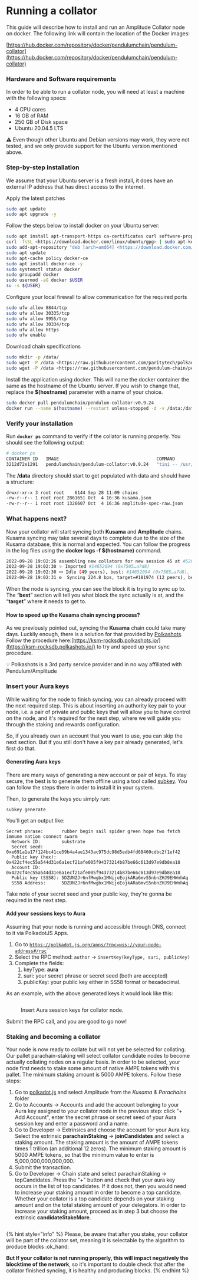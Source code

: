 # Running a collator

This guide will describe how to install and run an Amplitude Collator node on docker. The following link will contain the location of the Docker images:

[https://hub.docker.com/repository/docker/pendulumchain/pendulum-collator](https://hub.docker.com/repository/docker/pendulumchain/pendulum-collator)

### Hardware and Software requirements

In order to be able to run a collator node, you will need at least a machine with the following specs:

* 4 CPU cores
* 16 GB of RAM
* 250 GB of Disk space
* Ubuntu 20.04.5 LTS

:warning: Even though other Ubuntu and Debian versions may work, they were not tested, and we only provide support for the Ubuntu version mentioned above.

### Step-by-step installation

We assume that your Ubuntu server is a fresh install, it does have an external IP address that has direct access to the internet.

Apply the latest patches

```bash
sudo apt update
sudo apt upgrade -y
```

Follow the steps below to install docker on your Ubuntu server:

```bash
sudo apt install apt-transport-https ca-certificates curl software-properties-common git binutils -y
curl -fsSL <https://download.docker.com/linux/ubuntu/gpg> | sudo apt-key add -
sudo add-apt-repository "deb [arch=amd64] <https://download.docker.com/linux/ubuntu> `lsb_release -cs` stable"
sudo apt update
sudo apt-cache policy docker-ce 
sudo apt install docker-ce -y
sudo systemctl status docker
sudo groupadd docker
sudo usermod -aG docker $USER
su -s ${USER}
```

Configure your local firewall to allow communication for the required ports

```bash
sudo ufw allow 8844/tcp
sudo ufw allow 30335/tcp
sudo ufw allow 9955/tcp
sudo ufw allow 30334/tcp
sudo ufw allow https
sudo ufw enable
```

Download chain specifications

```bash
sudo mkdir -p /data/
sudo wget -P /data <https://raw.githubusercontent.com/paritytech/polkadot/master/node/service/chain-specs/kusama.json>
sudo wget -P /data <https://raw.githubusercontent.com/pendulum-chain/pendulum/main/res/amplitude-spec-raw.json>
```

Install the application using docker. This will name the docker container the same as the hostname of the Ubuntu server. If you wish to change that, replace the **$(hostname)** parameter with a name of your choice.

```bash
sudo docker pull pendulumchain/pendulum-collator:v0.9.24
docker run --name $(hostname) --restart unless-stopped -d -v /data:/data -it -p 30335:30335 -p 9955:9955 -p 30334:30334 -p 8844:8844 pendulumchain/pendulum-collator:v0.9.24 --collator --allow-private-ipv4 --unsafe-ws-external --rpc-cors all --rpc-external --rpc-methods Unsafe --force-authoring --enable-offchain-indexing=TRUE --ws-port 8844 --ws-max-connections 200 --port 30335 --rpc-port 9955 --chain /data/amplitude-spec-raw.json --execution=wasm -- --port 30334 --chain /data/kusama.json --database=RocksDb --execution=wasm -d /data --unsafe-pruning --pruning=256
```

### Verify your installation

Run **`docker ps`** command to verify if the collator is running properly. You should see the following output:

```bash
# docker ps
CONTAINER ID   IMAGE                                     COMMAND                  CREATED          STATUS          PORTS                                                                                                                                                                   NAMES
3212d72e1291   pendulumchain/pendulum-collator:v0.9.24   "tini -- /usr/local/…"   10 minutes ago   Up 10 minutes   0.0.0.0:8844->8844/tcp, :::8844->8844/tcp, 0.0.0.0:9935->9935/tcp, :::9935->9935/tcp, 0.0.0.0:30334-30335->30334-30335/tcp, :::30334-30335->30334-30335/tcp, 9945/tcp   yourhostname
```

The **/data** directory should start to get populated with data and should have a structure:

```bash
drwxr-xr-x 3 root root    6144 Sep 28 11:09 chains
-rw-r--r-- 1 root root 2861651 Oct  4 16:36 kusama.json
-rw-r--r-- 1 root root 1326607 Oct  4 16:36 amplitude-spec-raw.json
```

### What happens next?

Now your collator will start syncing both **Kusama** and **Amplitude** chains. Kusama syncing may take several days to complete due to the size of the Kusama database, this is normal and expected. You can follow the progress in the log files using the **docker logs -f $(hostname)** command.

```bash
2022-09-28 19:02:26 assembling new collators for new session 45 at #52800
2022-09-28 19:02:30 ✨ Imported #14652094 (0x7505…a7d8)
2022-09-28 19:02:30 💤 Idle (49 peers), best: #14652094 (0x7505…a7d8), finalized #14652090 (0xbc43…9e95), ⬇ 488.0kiB/s ⬆ 425.0kiB/s
2022-09-28 19:02:31 ⚙️  Syncing 224.8 bps, target=#181974 (12 peers), best: #53857 (0x2f61…0009), finalized #0 (0xccea…1aaf), ⬇ 1.4MiB/s ⬆ 2.1kiB/s
```

When the node is syncing, you can see the block it is trying to sync up to. The “**best**” section will tell you what block the sync actually is at, and the “**target**” where it needs to get to.

#### How to speed up the Kusama chain syncing process?

As we previously pointed out, syncing the **Kusama** chain could take many days. Luckily enough, there is a solution for that provided by [Polkashots](https://polkashots.io/). Follow the procedure here:[https://ksm-rocksdb.polkashots.io/](https://ksm-rocksdb.polkashots.io/) to try and speed up your sync procedure.

💡 Polkashots is a 3rd party service provider and in no way affiliated with Pendulum/Amplitude

### Insert your Aura keys

While waiting for the node to finish syncing, you can already proceed with the next required step. This is about inserting an authority key pair to your node, i.e. a pair of private and public keys that will allow you to have control on the node, and it's required for the next step, where we will guide you through the staking and rewards configuration.

So, if you already own an account that you want to use, you can skip the next section. But if you still don't have a key pair already generated, let's first do that.

#### Generating Aura keys

There are many ways of generating a new account or pair of keys. To stay secure, the best is to generate them offline using a tool called [subkey](https://docs.substrate.io/reference/command-line-tools/subkey/). You can follow the steps there in order to install it in your system.

Then, to generate the keys you simply run:

```
subkey generate
```

You'll get an output like:

```
Secret phrase:       rubber begin sail spider green hope two fetch immune nation connect swarm
  Network ID:        substrate
  Secret seed:       0xe691a1a17f124bc41ce59b4a4ae1343ac975dc98d5edb4fd68460cdbc2f1ef42
  Public key (hex):  0x422cf4ec55a544d31e6a1ecf21afe005f94373214b87be66c613d97e9db8ea18
  Account ID:        0x422cf4ec55a544d31e6a1ecf21afe005f94373214b87be66c613d97e9db8ea18
  Public key (SS58): 5DZUNZJr6nfMwgbx1MNijoEojkARa6mvS5nbnZHJ9EHWnhAq
  SS58 Address:      5DZUNZJr6nfMwgbx1MNijoEojkARa6mvS5nbnZHJ9EHWnhAq

```

Take note of your secret seed and your public key, they're gonna be required in the next step.

#### Add your sessions keys to Aura

Assuming that your node is running and accessible through DNS, connect to it via PolkadotJS Apps.

1. Go to [`https://polkadot.js.org/apps/?rpc=wss://your-node-address#/rpc`](https://polkadot.js.org/apps/?rpc=wss://rpc.pendulumchain.tech)``
2. Select the RPC method: `author` -> `insertKey(keyType, suri, publicKey)` &#x20;
3. Complete the fields:
   1. keyType: **aura**
   2. suri: your secret phrase or secret seed (both are accepted)
   3. publicKey: your public key either in SS58 format or hexadecimal.

As an example, with the above generated keys it would look like this:&#x20;

<figure><img src="../../../../.gitbook/assets/Screenshot from 2022-10-20 12-40-28.png" alt=""><figcaption><p>Insert Aura session keys for collator node.</p></figcaption></figure>

Submit the RPC call, and you are good to go now!

### Staking and becoming a collator

Your node is now ready to collate but will not yet be selected for collating. Our pallet parachain-staking will select collator candidate nodes to become actually collating nodes on a regular basis. In order to be selected, your node first needs to stake some amount of native AMPE tokens with this pallet. The minimum staking amount is 5000 AMPE tokens. Follow these steps:

1. Go to [polkadot.js](https://polkadot.js.org/apps) and select Amplitude from the _Kusama & Parachains_ folder
2. Go to Accounts -> Accounts and add the account belonging to your Aura key assigned to your collator node in the previous step: click "+ Add Account", enter the secret phrase or secret seed of your Aura session key and enter a password and a name.
3. Go to Developer -> Extrinsics and choose the account for your Aura key. Select the extrinsic **parachainStaking** -> **joinCandidates** and select a staking amount. The staking amount is the amount of AMPE tokens times 1 trillion (an additional 12 zeros). The minimum staking amount is 5000 AMPE tokens, so that the minimum value to enter is 5,000,000,000,000,000.
4. Submit the transaction.
5. Go to Developer -> Chain state and select parachainStaking -> topCandidates. Press the "+" button and check that your aura key occurs in the list of top candidates. If it does not, then you would need to increase your staking amount in order to become a top candidate. Whether your collator is a top candidate depends on your staking amount and on the total staking amount of your delegators. In order to increase your staking amount, proceed as in step 3 but choose the extrinsic **candidateStakeMore**.

<figure><img src="../../../../.gitbook/assets/Screen Shot 2022-10-20 at 14.06.01.png" alt=""><figcaption></figcaption></figure>

{% hint style="info" %}
Please, be aware that after you stake, your collator will be part of the collator set, meaning it is selectable by the algorithm to produce blocks :ok\_hand:

**But If your collator is not running properly, this will impact negatively the blocktime of the network**, so it's important to double check that after the collator finished syncing, it is healthy and producing blocks.
{% endhint %}

